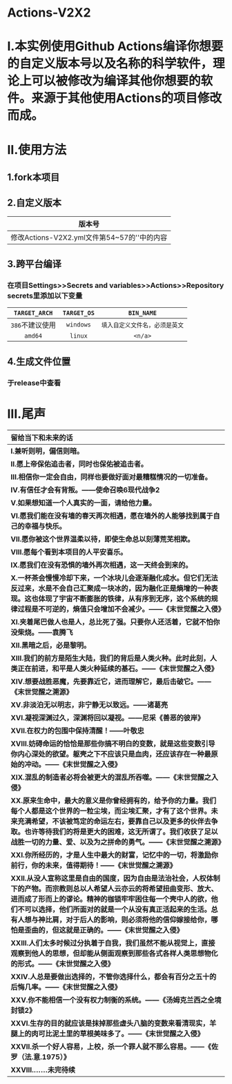 # Actions-V2X2
# I.本实例使用Github Actions编译你想要的自定义版本号以及名称的科学软件，理论上可以被修改为编译其他你想要的软件。来源于其他使用Actions的项目修改而成。
# II.使用方法
## 1.fork本项目
## 2.自定义版本
|**版本号**|
|:--------:|
|修改Actions-V2X2.yml文件第54~57的''中的内容|
## 3.跨平台编译
### 在项目Settings>>Secrets and variables>>Actions>>Repository secrets里添加以下变量
|**`TARGET_ARCH`**|**`TARGET_OS`**|**`BIN_NAME`**|
|:---------------:|:-------------:|:------------:|
|`386`不建议使用|`windows`|`填入自定义文件名，必须是英文`|
|`amd64`|`linux`|`<n/a>`|
## 4.生成文件位置
### 于release中查看
# III.尾声
|**留给当下和未来的话**|
|:----------|
|**I.兼听则明，偏信则暗。**|
|**II.愿上帝保佑追击者，同时也保佑被追击者。**|
|**III.相信你一定会自由，同样也要做好面对最糟糕情况的一切准备。**|
|**IV.有信任才会有背叛。——使命召唤6现代战争2**|
|**V.如果想知道一个人真实的一面，请给他力量。**|
|**VI.愿我们能在没有墙的春天再次相遇，愿在墙外的人能够找到属于自己的幸福与快乐。**|
|**VII.愿你被这个世界温柔以待，即使生命总以刻薄荒芜相欺。**|
|**VIII.愿每个看到本项目的人平安喜乐。**|
|**IX.愿我们在没有恐惧的墙外再次相遇，这一天终会到来的。**|
|**X.一杯茶会慢慢冷却下来，一个冰块儿会逐渐融化成水。但它们无法反过来，水是不会自己汇聚成一块冰的，因为融化正是熵增的一种表现。这也体现了宇宙不断膨胀的铁律，从有序到无序，这个系统的规律过程是不可逆的，熵值只会增加不会减少。——《末世觉醒之入侵》**|
|**XI.夹着尾巴做人也是人，总比死了强。只要你人还活着，它就不怕你没柴烧。——袁腾飞**|
|**XII.黑暗之后，必是黎明。**|
|**XIII.我们的前方是陌生大陆，我们的背后是人类火种。此时此刻，人类正在前进，和平是人类火种延续的基石。——《末世觉醒之入侵》**|
|**XIV.想要战胜恶魔，先要靠近它，进而理解它，最后击破它。——《末世觉醒之溯源》**|
|**XV.非淡泊无以明志，非宁静无以致远。——诸葛亮**|
|**XVI.凝视深渊过久，深渊将回以凝视。——尼采《善恶的彼岸》**|
|**XVII.在权力的包围中保持清醒！——叶敬忠**|
|**XVIII.妨碍命运的恰恰是那些你搞不明白的变数，就是这些变数引导你内心深处的欲望。躯壳之下不应该只是血肉，还应该存在一种最原始的冲动。——《末世觉醒之入侵》**|
|**XIX.混乱的制造者必将会被更大的混乱所吞噬。——《末世觉醒之入侵》**|
|**XX.原来生命中，最大的意义是你曾经拥有的，给予你的力量。我们每个人都是这个世界的一粒尘埃，而尘埃汇聚，才有了这个世界。未来充满希望，不该被笃定的命运左右，要靠自己以及更多的伙伴去争取。也许等待我们的将是更大的困难，这无所谓了。我们收获了足以战胜一切的力量、爱、以及为之拼命的勇气。——《末世觉醒之溯源》**|
|**XXI.你所经历的，才是人生中最大的财富，记忆中的一切，将激励你前行，你的未来，值得期待！——《末世觉醒之溯源》**|
|**XXII.从没人宣称这里是自由的国度，因为自由是法治社会，人权体制下的产物。而宗教则总以人希望人云亦云的将希望扭曲变形、放大、进而成了形而上的谬论。精神的枷锁牢牢困住每一个壳中人的欲，他们不可以选择，他们所面对的就是一个从没有真正活起来的生活。总有人想与神比肩，对于后人的影响，则必须将他的信仰嫁接给你，哪怕是歪曲的，但这就是正确的。——《末世觉醒之入侵》**|
|**XXIII.人们太多时候过分执着于自我，我们虽然不能从视觉上，直接观察到他人的思想，但却能从侧面观察到那些各式各样人类思想物化的形式。——《末世觉醒之入侵》**|
|**XXIV.人总是要做出选择的，不管你选择什么，都会有百分之五十的后悔几率。——《末世觉醒之入侵》**|
|**XXV.你不能相信一个没有权力制衡的系统。——《汤姆克兰西之全境封锁2》**|
|**XXVI.生存的目的就应该是抹掉那些虚头八脑的变数来看清现实，羊腿上的肉可比泥土里的草根美味多了。——《末世觉醒之入侵》**|
|**XXVII.杀一个好人容易，上校，杀一个罪人就不那么容易。——《佐罗（法.意.1975）》**|
|**XXVIII.……未完待续**|

